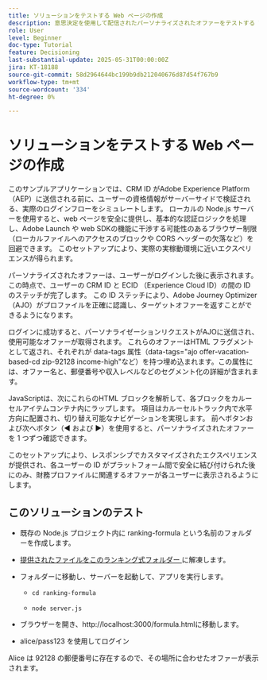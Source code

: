 ```yaml
---
title: ソリューションをテストする Web ページの作成
description: 意思決定を使用して配信されたパーソナライズされたオファーをテストする Web ページ。
role: User
level: Beginner
doc-type: Tutorial
feature: Decisioning
last-substantial-update: 2025-05-31T00:00:00Z
jira: KT-18188
source-git-commit: 58d2964644bc199b9db212040676d87d54f767b9
workflow-type: tm+mt
source-wordcount: '334'
ht-degree: 0%

---
```



# ソリューションをテストする Web ページの作成

このサンプルアプリケーションでは、CRM ID がAdobe Experience Platform（AEP）に送信される前に、ユーザーの資格情報がサーバーサイドで検証される、実際のログインフローをシミュレートします。 ローカルの Node.js サーバーを使用すると、web ページを安全に提供し、基本的な認証ロジックを処理し、Adobe Launch や web SDKの機能に干渉する可能性のあるブラウザー制限（ローカルファイルへのアクセスのブロックや CORS ヘッダーの欠落など）を回避できます。 このセットアップにより、実際の実稼動環境に近いエクスペリエンスが得られます。

パーソナライズされたオファーは、ユーザーがログインした後に表示されます。この時点で、ユーザーの CRM ID と ECID （Experience Cloud ID）の間の ID のステッチが完了します。 この ID ステッチにより、Adobe Journey Optimizer（AJO）がプロファイルを正確に認識し、ターゲットオファーを返すことができるようになります。

ログインに成功すると、パーソナライゼーションリクエストがAJOに送信され、使用可能なオファーが取得されます。 これらのオファーはHTML フラグメントとして返され、それぞれが data-tags 属性（data-tags=&quot;ajo offer-vacation-based-cd zip-92128 income-high&quot;など）を持つ埋め込まれます。この属性には、オファー名と、郵便番号や収入レベルなどのセグメント化の詳細が含まれます。

JavaScriptは、次にこれらのHTML ブロックを解析して、各ブロックをカルーセルアイテムコンテナ内にラップします。 項目はカルーセルトラック内で水平方向に配置され、切り替え可能なナビゲーションを実現します。 前へボタンおよび次へボタン（◀ および ▶）を使用すると、パーソナライズされたオファーを 1 つずつ確認できます。

このセットアップにより、レスポンシブでカスタマイズされたエクスペリエンスが提供され、各ユーザーの ID がプラットフォーム間で安全に結び付けられた後にのみ、財務プロファイルに関連するオファーが各ユーザーに表示されるようにします。

## このソリューションのテスト

* 既存の Node.js プロジェクト内に ranking-formula という名前のフォルダーを作成します。

* [ 提供されたファイルをこのランキング式フォルダー ](assets/ranking-formula.zip) に解凍します。

* フォルダーに移動し、サーバーを起動して、アプリを実行します。
   * `cd ranking-formula`

   * `node server.js`


* ブラウザーを開き、http://localhost:3000/formula.htmlに移動します。

* alice/pass123 を使用してログイン

Alice は 92128 の郵便番号に存在するので、その場所に合わせたオファーが表示されます。